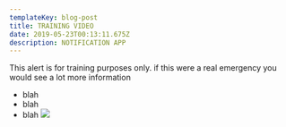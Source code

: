```yaml
---
templateKey: blog-post
title: TRAINING VIDEO
date: 2019-05-23T00:13:11.675Z
description: NOTIFICATION APP
---
```

This alert is for training purposes only. if this were a real emergency you would see a lot more information

* blah
* blah
* blah
  ![](/img/logo.png)
